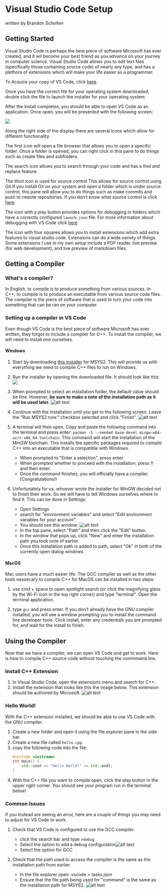 # Visual Studio Code Setup
written by Brandon Scholten
## Getting Started
Visual Studio Code is perhaps the best piece of software Microsoft has ever created, and it wil become your best friend as you advance on your journey in computer science. Visual Studio Code allows you to edit text files (specifically those containing source code) of nearly any type, and has a plethora of extensions which will make your life easier as a programmer. 

To Acquire your copy of VS Code, click [here](https://code.visualstudio.com/download).

Once you have the correct file for your operating system downloaded, double click the file to launch the installer for your operating system. 

After the install completes, you should be able to open VS Code as an application. Once open, you will be presented with the following screen:

![](image.png)

Along the right side of the display there are several icons which allow for different functionality. 

The first icon will open a file browser that allows you to open a specific folder. Once a folder is opened, you can right click in this pane to do things such as create files and subfolders. 

The search icon allows you to search through your code and has a find and replace feature. 

The third icon is used for source control This allows for source control using Git.If you install Git on your system and open a folder which is under source control, this pane will allow you to do things such as make commits and push to rmeote repositories. If you don't know what source control is click [here]().

The icon with a play button provides options for debugging in folders which have a correctly configured `launch.json` file. For more information about debugging with VS Code click [here]()

The icon with four squares allows you to install extensions which add extra features to visual studio code. Extensions can do a wide variety of things. Some extensions I use in my own setup include a PDF reader, live preview (for web development), and live preview of markdown files. 

## Getting a Compiler

### What's a compiler?

In English, to compile is to produce something from various sources. In C++, to compile is to produce an executable from various source code files. The compiler is the piece of software that is used to turn your code into something that can be ran on your computer. 

### Setting up a compiler in VS Code

Even though VS Code is the best piece of software Microsoft has ever written, they forgot to include a compiler for C++. To install the compiler, we will need to install one ourselves. 

#### Windows

1. Start by downloading [this installer](https://github.com/msys2/msys2-installer/releases/download/2024-01-13/msys2-x86_64-20240113.exe) for MSYS2. This will provide us with everything we need to compile C++ files to run on Windows. 

2. Run the installer by opening the downloaded file. It should look like this:![](image-1.png)

3. When prompted to select an installation folder, the default value should be fine. However, <b>be sure to make a note of the installation path as it will be used later.</b> ![alt text](image-2.png)

4. Continue with the installation until you get to the following screen. Leave the "Run MSYS2 now." checkbox selected and click "Finish".
![alt text](image-3.png)

5. A terminal will then open. Copy and paste the following command into the terminal and press enter: `pacman -S --needed base-devel mingw-w64-ucrt-x86_64-toolchain`. This command will start the installation of the MinGW toolchain. This installs the specific packages required to compile C++ into an executable that is compatible with Windows.
    - When prompted to "Enter a selection", press enter.
    - When prompted whether to proceed with the installation, press Y and then enter. 
    - Once the command finishes, you will officially have a compiler. (Congratulations!)

6. Unfortunately for us, whoever wrote the installer for WinGW decided not to finish their work. So we will have to tell Windows ourselves where to find it. This can be done in Settings:
    - Open Settings 
    - search for "environment variables" and select "Edit environment variables for your account". 
    - You should see this window: ![alt text](image-4.png)
    - In the top pane, select "Path" and then click the "Edit" button.
    - In the window that pops up, click "New" and enter the installation path you took note of earlier. 
    - Once this installation path is added to path, select "Ok" in both of the currently open dialog windows.

#### MacOS

Mac users have a much easier life. The GCC compiler as well as the other tools nessecary to compile C++ for MacOS can be installed in two steps:

1. use cmd + space to open spotlight search (or click the magnifying glass by the Wi-Fi icon in the top right corner) and type "terminal". Open the terminal application.

2. type `gcc` and press enter. If you don't already have the GNU compiler installed, you will see a window prompting you to install the command line developer tools. Click install, enter any credentials you are prompted for, and wait for the install to finish. 

## Using the Compiler

Now that we have a compiler, we can open VS Code and get to work. Here is how to compile C++ source code without touching the commmand line. 

### Install C++ Extension

1. In Visual Studio Code, open the extensions menu and search for C++. 
2. Install the extension that looks like this the image below. This extension should be authored by Microsoft. ![alt text](image-5.png)

### Hello World!

With the C++ extension installed, we should be able to use VS Code with the GNU compiler. 

1. Create a new folder and open it using the file explorer pane in the side bar. 
2. Create a new file called `hello.cpp`
3. copy the following code into the file:
    ```cpp
    #include <iostream>
    int main() {
        std::cout << "Hello World!" << std::endl;
    }
    ```
4. With the C++ file you want to compile open, click the play button in the upper right corner. You should see your program run in the terminal below!

### Common Issues

If you instead are seeing an error, here are a couple of things you may need to adjust for VS Code to work. 

1. Check that VS Code is configured to use the GCC compiler.
    - click the search bar and type `>debug`
    - Select the option to add a debug configuration![alt text](image-6.png)
    - Select the option for GCC

2. Check that the path used to access the compiler is the same as the installaiton path from earlier. 
    - In the file explorer open .vscode > tasks.json
    - Ensure that the file path being used for "command" is the same as the installation path for MSYS2. ![alt text](image-7.png)
